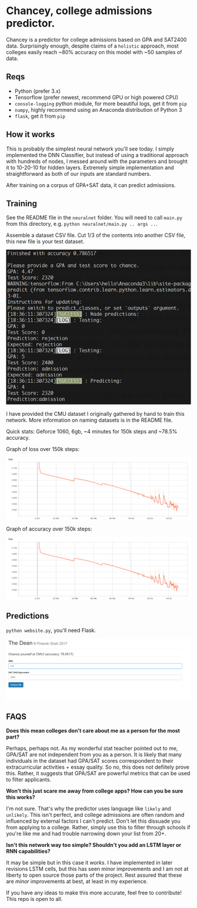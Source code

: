 # Chancey, college admissions predictor.

Chancey is a predictor for college admissions based on GPA and SAT2400 data. Surprisingly enough, despite claims of a `holistic` approach, most colleges easily reach ~80% accuracy on this model with ~50 samples of data.

## Reqs

- Python (prefer 3.x)
- Tensorflow (prefer newest, recommend GPU or high powered CPU)
- `console-logging` python module, for more beautiful logs, get it from `pip`
- `numpy`, highly recommend using an Anaconda distribution of Python 3
- `flask`, get it from `pip`

## How it works

This is probably the simplest neural network you'll see today. I simply implemented the DNN Classifier, but instead of using a traditional approach with hundreds of nodes, I messed around with the parameters and brought it to 10-20-10 for hidden layers. Extremely simple implementation and straightforward as both of our inputs are standard numbers.

After training on a corpus of GPA+SAT data, it can predict admissions.

## Training

See the README file in the `neuralnet` folder. You will need to call `main.py` from this directory, e.g. `python neuralnet/main.py .. args ..`.

Assemble a dataset CSV file. Cut 1/3 of the contents into another CSV file, this new file is your test dataset.

![Console](images/cmd.PNG)

I have provided the CMU dataset I originally gathered by hand to train this network. More information on naming datasets is in the README file.

Quick stats: Geforce 1060, 6gb, ~4 minutes for 150k steps and ~78.5% accuracy.

Graph of loss over 150k steps:

![Loss](images/loss.PNG)

Graph of accuracy over 150k steps:

![Accuracy](images/loss.PNG)

## Predictions

`python website.py`, you'll need Flask.

![Form](images/form.png)

## FAQS

**Does this mean colleges don't care about me as a person for the most part?**

Perhaps, perhaps not. As my wonderful stat teacher pointed out to me, GPA/SAT are not independent from you as a person. It is likely that many individuals in the dataset had GPA/SAT scores correspondent to their extracurricular activities + essay quality. So no, this does not defiitely prove this. Rather, it suggests that GPA/SAT are powerful metrics that can be used to filter applicants.

**Won't this just scare me away from college apps? How can you be sure this works?**

I'm not sure. That's why the predictor uses language like `likely` and `unlikely`. This isn't perfect, and college admissions are often random and influenced by external factors I can't predict. Don't let this dissuade you from applying to a college. Rather, simply use this to filter through schools if you're like me and had trouble narrowing down your list from 20+.

**Isn't this network way too simple? Shouldn't you add an LSTM layer or RNN capabilities?**

It may be simple but in this case it *works*. I have implemented in later revisions LSTM cells, but this has seen minor improvements and I am not at liberty to open source those parts of the project. Rest assured that these are _minor_ improvements at best, at least in my experience.

If you have any ideas to make this more accurate, feel free to contribute! This repo is open to all.